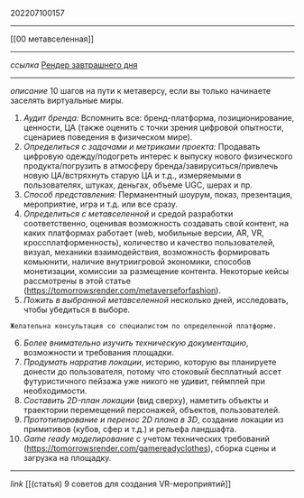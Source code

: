 202207100157
***
[[00 метавселенная]]
***
*ссылка*
[Рендер завтрашнего дня](https://t.me/tomorrowsrender/69)
***
*описание*
10 шагов на пути к метаверсу, если вы только начинаете заселять виртуальные миры.

1. *Аудит бренда:*
Вспомнить все: бренд-платформа, позиционирование, ценности, ЦА (также оценить с точки зрения цифровой опытности, сценариев поведения в физическом мире).
2. *Определиться с задачами и метриками проекта:* 
Продавать цифровую одежду/подогреть интерес к выпуску нового физического продукта/погрузить в атмосферу бренда/завируситься/привлечь новую ЦА/встряхнуть старую ЦА и т.д., измеряемыми в пользователях, штуках, деньгах, объеме UGC, шерах и пр.
3. *Способ представления:* 
Перманентный шоурум, показ, презентация, мероприятие, игра и т.д. или все сразу.
4. *Определиться с метавселенной* 
и средой разработки соответственно, оценивая возможность создавать свой контент, на каких платформах работает (web, мобильные версии, AR, VR, кроссплатформенность), количество и качество пользователей, визуал, механики взаимодействия, возможность формировать комьюнити, наличие внутриигровой экономики, способов монетизации, комиссии за размещение контента. Некоторые кейсы рассмотрены в этой статье (https://tomorrowsrender.com/metaverseforfashion).
5. *Пожить в выбранной метавселенной* 
несколько дней, исследовать, чтобы убедиться в выборе.
```
Желательна консультация со специалистом по определенной платформе.
```
6. *Более внимательно изучить техническую документацию*, 
возможности и требования площадки.
7. *Продумать нарратив локации*, 
историю, которую вы планируете донести до пользователя, потому что стоковый бесплатный ассет футуристичного пейзажа уже никого не удивит, геймплей при необходимости.
8. *Составить 2D-план локации* 
(вид сверху), наметить объекты и траектории перемещений персонажей, объектов, пользователей.
9. *Прототипирование и перенос 2D плана в 3D*, 
создание локации из примитивов (кубов, сфер и т.д.) и рельефа ландшафта.
10. *Game ready моделирование* 
с учетом технических требований (https://tomorrowsrender.com/gamereadyclothes), сборка сцены и загрузка на площадку.
***
*link*
[[(статья) 9 советов для создания VR-мероприятий]]
